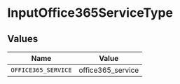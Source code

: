 # InputOffice365ServiceType


## Values

| Name                | Value               |
| ------------------- | ------------------- |
| `OFFICE365_SERVICE` | office365_service   |